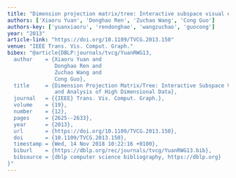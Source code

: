 ```yaml
---
title: "Dimension projection matrix/tree: Interactive subspace visual exploration and analysis of high dimensional data"
authors: ['Xiaoru Yuan', 'Donghao Ren', 'Zuchao Wang', 'Cong Guo']
authors-key: ['yuanxiaoru', 'rendonghao', 'wangzuchao', 'guocong']
year: "2013"
article-link: "https://doi.org/10.1109/TVCG.2013.150"
venue: "IEEE Trans. Vis. Comput. Graph."
bibex: "@article{DBLP:journals/tvcg/YuanRWG13,
  author    = {Xiaoru Yuan and
               Donghao Ren and
               Zuchao Wang and
               Cong Guo},
  title     = {Dimension Projection Matrix/Tree: Interactive Subspace Visual Exploration
               and Analysis of High Dimensional Data},
  journal   = {{IEEE} Trans. Vis. Comput. Graph.},
  volume    = {19},
  number    = {12},
  pages     = {2625--2633},
  year      = {2013},
  url       = {https://doi.org/10.1109/TVCG.2013.150},
  doi       = {10.1109/TVCG.2013.150},
  timestamp = {Wed, 14 Nov 2018 10:22:16 +0100},
  biburl    = {https://dblp.org/rec/journals/tvcg/YuanRWG13.bib},
  bibsource = {dblp computer science bibliography, https://dblp.org}
}"
---
```

